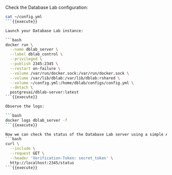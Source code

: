 Check the Database Lab configuration:

```bash
cat ~/config.yml
```{{execute}}

Launch your Database Lab instance:

```bash
docker run \
  --name dblab_server \
  --label dblab_control \
  --privileged \
  --publish 2345:2345 \
  --restart on-failure \
  --volume /var/run/docker.sock:/var/run/docker.sock \
  --volume /var/lib/dblab:/var/lib/dblab:rshared \
  --volume ~/config.yml:/home/dblab/configs/config.yml \
  --detach \
  postgresai/dblab-server:latest
```{{execute}}

Observe the logs:

```bash
docker logs dblab_server -f
```{{execute}}

Now we can check the status of the Database Lab server using a simple API call:
```bash
curl \
  --include \
  --request GET \
  --header 'Verification-Token: secret_token' \
  http://localhost:2345/status
```{{execute}}

